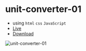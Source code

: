 # unit-converter-01
  - using `html` `css` `JavaScript`
  - [Live](https://irahuldutta02.github.io/web-dev-projects-01/tribute-page-01)
  - [Download](https://minhaskamal.github.io/DownGit/#/home?url=https://github.com/irahuldutta02/web-dev-projects-01/tree/main/tribute-page-01)


![unit-converter-01](https://user-images.githubusercontent.com/78687135/207533020-d2e1be70-6b66-4c91-880a-4284cb69e96c.gif)
